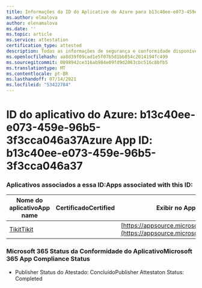 ```yaml
---
title: Informações da ID do Aplicativo do Azure para b13c40ee-e073-459e-96b5-3f3cca046a37
ms.author: elmalova
author: elenamalova
ms.date: ''
ms.topic: article
ms.service: attestation
certification_type: attested
description: Todas as informações de segurança e conformidade disponíveis para b13c40ee-e073-459e-96b5-3f3cca046a37.
ms.openlocfilehash: aa8d39f09cad1e5f07b5d1bb854c2014194fc499
ms.sourcegitcommit: 0098942ce316ab984e09fd9d2063cbc516c8bfb5
ms.translationtype: MT
ms.contentlocale: pt-BR
ms.lasthandoff: 07/14/2021
ms.locfileid: "53422784"
---
```

# <a name="azure-app-id-b13c40ee-e073-459e-96b5-3f3cca046a37"></a><span data-ttu-id="b6ffa-103">ID do aplicativo do Azure: b13c40ee-e073-459e-96b5-3f3cca046a37</span><span class="sxs-lookup"><span data-stu-id="b6ffa-103">Azure App ID: b13c40ee-e073-459e-96b5-3f3cca046a37</span></span>


### <a name="apps-associated-with-this-id"></a><span data-ttu-id="b6ffa-104">Aplicativos associados a essa ID:</span><span class="sxs-lookup"><span data-stu-id="b6ffa-104">Apps associated with this ID:</span></span>
| <span data-ttu-id="b6ffa-105">**Nome do aplicativo**</span><span class="sxs-lookup"><span data-stu-id="b6ffa-105">**App name**</span></span> | <span data-ttu-id="b6ffa-106">**Certificado**</span><span class="sxs-lookup"><span data-stu-id="b6ffa-106">**Certified**</span></span> | <span data-ttu-id="b6ffa-107">**Exibir no AppSource**</span><span class="sxs-lookup"><span data-stu-id="b6ffa-107">**View in AppSource**</span></span> |
|-|-|-|
| [<span data-ttu-id="b6ffa-108">Tikit</span><span class="sxs-lookup"><span data-stu-id="b6ffa-108">Tikit</span></span>](https://docs.microsoft.com/en-us/microsoft-365-app-certification/forward/WA200002602) |  | [https://appsource.microsoft.com/product/office/WA200002602](https://appsource.microsoft.com/product/office/WA200002602) |

### <a name="microsoft-365-app-compliance-status"></a><span data-ttu-id="b6ffa-109">Microsoft 365 Status da Conformidade do Aplicativo</span><span class="sxs-lookup"><span data-stu-id="b6ffa-109">Microsoft 365 App Compliance Status</span></span>
- <span data-ttu-id="b6ffa-110">Publisher Status do Atestado: Concluído</span><span class="sxs-lookup"><span data-stu-id="b6ffa-110">Publisher Attestaton Status: Completed</span></span>
